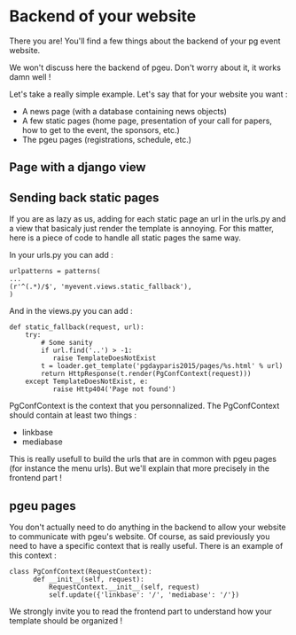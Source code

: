 # Backend of your website

There you are! You'll find a few things about the backend of your pg event website.

We won't discuss here the backend of pgeu. Don't worry about it, it works damn well !

Let's take a really simple example. Let's say that for your website you want :

- A news page (with a database containing news objects)
- A few static pages (home page, presentation of your call for papers, how to get to the event, the sponsors, etc.)
- The pgeu pages (registrations, schedule, etc.)

## Page with a django view

## Sending back static pages

If you are as lazy as us, adding for each static page an url in the urls.py and a view that basicaly just render the template is annoying. For this matter, here is a piece of code to handle all static pages the same way.


In your urls.py you can add :
```
urlpatterns = patterns(
...
(r'^(.*)/$', 'myevent.views.static_fallback'),
)
```

And in the views.py you can add :

```
def static_fallback(request, url):
    try:
        # Some sanity
        if url.find('..') > -1:
           raise TemplateDoesNotExist
        t = loader.get_template('pgdayparis2015/pages/%s.html' % url)
        return HttpResponse(t.render(PgConfContext(request)))
    except TemplateDoesNotExist, e:
           raise Http404('Page not found')
```

PgConfContext is the context that you personnalized. The PgConfContext should contain at least two things :
- linkbase
- mediabase

This is really usefull to build the urls that are in common with pgeu pages (for instance the menu urls). But we'll explain that more precisely in the frontend part !

## pgeu pages

You don't actually need to do anything in the backend to allow your website to communicate with pgeu's website. Of course, as said previously you need to have a specific context that is really useful. There is an example of this context :

```
class PgConfContext(RequestContext):
      def __init__(self, request):
          RequestContext.__init__(self, request)
          self.update({'linkbase': '/', 'mediabase': '/'})
```

We strongly invite you to read the frontend part to understand how your template should be organized !
